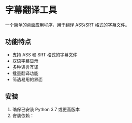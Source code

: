 # 字幕翻译工具

一个简单的桌面应用程序，用于翻译 ASS/SRT 格式的字幕文件。

## 功能特点

- 支持 ASS 和 SRT 格式的字幕文件
- 双语字幕显示
- 多种语言互译
- 批量翻译功能
- 简洁易用的界面

## 安装

1. 确保已安装 Python 3.7 或更高版本
2. 安装依赖：